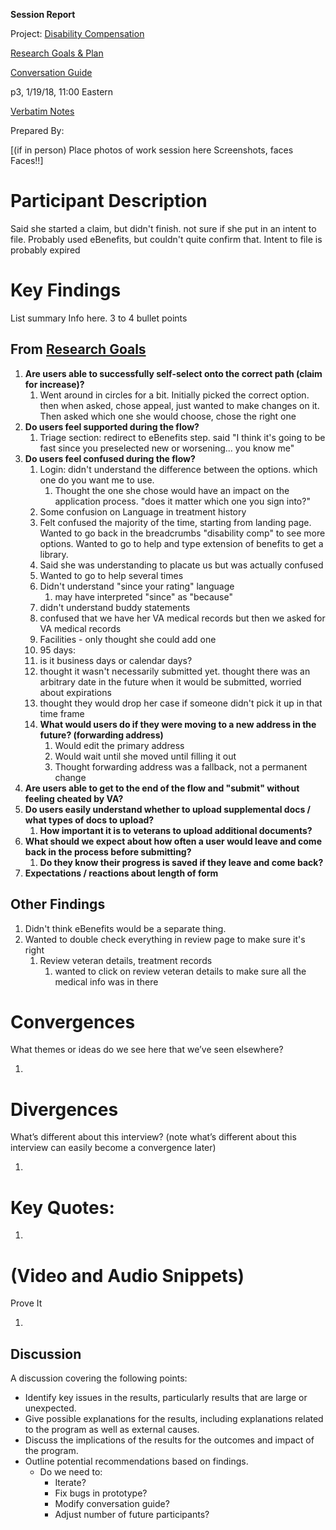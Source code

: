 **Session Report**

Project: [Disability Compensation](https://github.com/department-of-veterans-affairs/vets.gov-team/tree/master/Products/Disability)

[Research Goals & Plan](https://github.com/department-of-veterans-affairs/vets.gov-team/issues/7098)

[Conversation Guide](https://github.com/department-of-veterans-affairs/vets.gov-team/blob/master/Products/Disability/Disability%20526EZ/research/january-2018/conversation-guide.md)

p3, 1/19/18, 11:00 Eastern

[Verbatim Notes](https://github.com/department-of-veterans-affairs/vets.gov-team/blob/master/Products/Disability/Disability%20526EZ/research/january-2018/Notes/20180119-Temi-P3.md)

Prepared By:

[(if in person) Place photos of work session here Screenshots, faces Faces!!]

# Participant Description

Said she started a claim, but didn't finish. not sure if she put in an intent to file. Probably used eBenefits, but couldn't quite confirm that. Intent to file is probably expired

# Key Findings

List summary Info here. 3 to 4 bullet points

## From [Research Goals](https://github.com/department-of-veterans-affairs/vets.gov-team/issues/7098)

1. **Are users able to successfully self-select onto the correct path (claim for increase)?**
   1. Went around in circles for a bit. Initially picked the correct option. then when asked, chose appeal, just wanted to make changes on it. Then asked which one she would choose, chose the right one
2. **Do users feel supported during the flow?**
   1. Triage section: redirect to eBenefits step. said "I think it's going to be fast since you preselected new or worsening… you know me"
3. **Do users feel confused during the flow?**
   1. Login: didn't understand the difference between the options. which one do you want me to use.
      1. Thought the one she chose would have an impact on the application process. "does it matter which one you sign into?"
   2. Some confusion on Language in treatment history
   3. Felt confused the majority of the time, starting from landing page. Wanted to go back in the breadcrumbs "disability comp" to see more options. Wanted to go to help and type extension of benefits to get a library.
   4. Said she was understanding to placate us but was actually confused
   5. Wanted to go to help several times
   6. Didn't understand "since your rating" language
      1. may have interpreted "since" as "because"
   7. didn't understand buddy statements
   8. confused that we have her VA medical records but then we asked for VA medical records
   9. Facilities - only thought she could add one
   10. 95 days:
      1. is it business days or calendar days?
      2. thought it wasn't necessarily submitted yet. thought there was an arbitrary date in the future when it would be submitted, worried about expirations
      3. thought they would drop her case if someone didn't pick it up in that time frame
   11. **What would users do if they were moving to a new address in the future? (forwarding address)**
       1. Would edit the primary address
       2. Would wait until she moved until filling it out
       3. Thought forwarding address was a fallback, not a permanent change
4. **Are users able to get to the end of the flow and "submit" without feeling cheated by VA?**
5. **Do users easily understand whether to upload supplemental docs / what types of docs to upload?**
   1. **How important it is to veterans to upload additional documents?**
6. **What should we expect about how often a user would leave and come back in the process before submitting?**
   1. **Do they know their progress is saved if they leave and come back?**
7. **Expectations / reactions about length of form**

## Other Findings

1. Didn't think eBenefits would be a separate thing.
2. Wanted to double check everything in review page to make sure it's right
   1. Review veteran details, treatment records
      1. wanted to click on review veteran details to make sure all the medical info was in there

# Convergences 

What themes or ideas do we see here that we’ve seen elsewhere?

1. ​

# Divergences

What’s different about this interview? (note what’s different about this interview can easily become a convergence later)

1. ​

# Key Quotes:

1. ​

# (Video and Audio Snippets)

Prove It

1. ​

## Discussion

A discussion covering the following points:

* Identify key issues in the results, particularly results that are large or unexpected.
* Give possible explanations for the results, including explanations related to the program as well as external causes. 
* Discuss the implications of the results for the outcomes and impact of the program.
* Outline potential recommendations based on findings.
  * Do we need to:
    * Iterate?
    * Fix bugs in prototype?
    * Modify conversation guide?
    * Adjust number of future participants?

